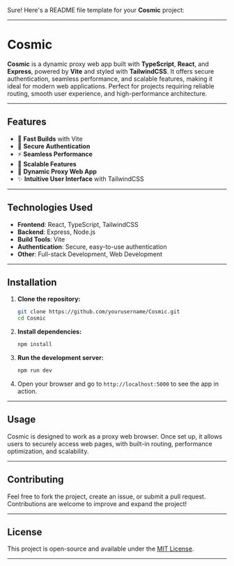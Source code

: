 Sure! Here's a README file template for your **Cosmic** project:

---

# Cosmic

**Cosmic** is a dynamic proxy web app built with **TypeScript**, **React**, and **Express**, powered by **Vite** and styled with **TailwindCSS**. It offers secure authentication, seamless performance, and scalable features, making it ideal for modern web applications. Perfect for projects requiring reliable routing, smooth user experience, and high-performance architecture.

---

## Features

- 🚀 **Fast Builds** with Vite
- 🔐 **Secure Authentication**
- ⚡ **Seamless Performance**
- 🌱 **Scalable Features**
- 🌌 **Dynamic Proxy Web App**
- ✨ **Intuitive User Interface** with TailwindCSS

---

## Technologies Used

- **Frontend**: React, TypeScript, TailwindCSS
- **Backend**: Express, Node.js
- **Build Tools**: Vite
- **Authentication**: Secure, easy-to-use authentication
- **Other**: Full-stack Development, Web Development

---

## Installation

1. **Clone the repository:**

   ```bash
   git clone https://github.com/yourusername/Cosmic.git
   cd Cosmic
   ```

2. **Install dependencies:**

   ```bash
   npm install
   ```

3. **Run the development server:**

   ```bash
   npm run dev
   ```

4. Open your browser and go to `http://localhost:5000` to see the app in action.

---

## Usage

Cosmic is designed to work as a proxy web browser. Once set up, it allows users to securely access web pages, with built-in routing, performance optimization, and scalability.

---

## Contributing

Feel free to fork the project, create an issue, or submit a pull request. Contributions are welcome to improve and expand the project!

---

## License

This project is open-source and available under the [MIT License](LICENSE).

---

